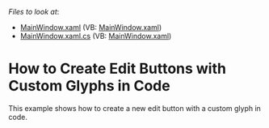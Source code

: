 <!-- default file list -->
*Files to look at*:

* [MainWindow.xaml](./CS/DXEditors_HowToCreateButtonEdit/MainWindow.xaml) (VB: [MainWindow.xaml](./VB/DXEditors_HowToCreateButtonEdit/MainWindow.xaml))
* [MainWindow.xaml.cs](./CS/DXEditors_HowToCreateButtonEdit/MainWindow.xaml.cs) (VB: [MainWindow.xaml](./VB/DXEditors_HowToCreateButtonEdit/MainWindow.xaml))
<!-- default file list end -->
# How to Create Edit Buttons with Custom Glyphs in Code


<p>This example shows how to create a new edit button with a custom glyph in code.</p>

<br/>


